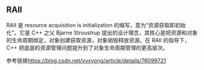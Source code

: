 
```toc
```
## RAII
RAII 是 resource acquisition is initialization 的缩写，意为“资源获取即初始化”。它是 C++ 之父 Bjarne Stroustrup 提出的设计理念，其核心是把资源和对象的生命周期绑定，对象创建获取资源，对象销毁释放资源。在 RAII 的指导下，C++ 把底层的资源管理问题提升到了对象生命周期管理的更高层次。

参考链接<https://blog.csdn.net/yyxyong/article/details/76099721>
